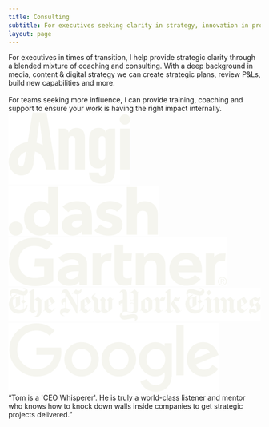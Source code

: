 ```yaml
---
title: Consulting
subtitle: For executives seeking clarity in strategy, innovation in product and confidence in leadership
layout: page
---
```


<div class="flex">
<div class="w-50 f3 nunito">
<span class="newmba-green">For executives</span> in times of transition, I help provide strategic clarity through a blended mixture of coaching and consulting. With a deep background in media, content & digital strategy we can create strategic plans, review P&Ls, build new capabilities and more.
<br><br>
<span class="newmba-green">For teams</span> seeking more influence, I can provide training, coaching and support to ensure your work is having the right impact internally.
</div>
<div class="w-50 tc">
<img class="h3 pv2" src="/images/clients/angi.svg">
<img class="h3 pv2" src="/images/clients/dotdash.svg">
<img class="h3 pv2" src="/images/clients/gartner.svg">
<img class="h3 pv2" src="/images/clients/nyt.svg">
<img class="h3 pv2" src="/images/clients/google.svg">
</div>
</div>

<div class="bg--newmba-offwhite">
<div class="mw6 center f1 cormorant i tc pv4">
“Tom is a 'CEO Whisperer'. He is truly a world-class listener and mentor who knows how to knock down walls inside companies to get strategic projects delivered.”
</div>
</div>